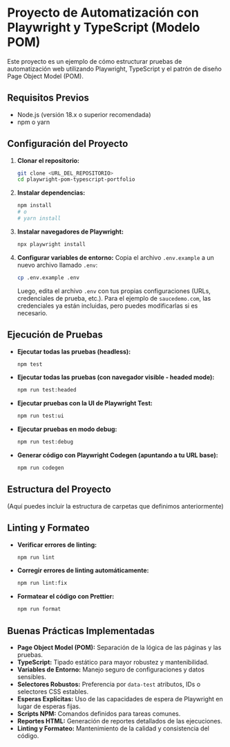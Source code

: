 # Proyecto de Automatización con Playwright y TypeScript (Modelo POM)

Este proyecto es un ejemplo de cómo estructurar pruebas de automatización web utilizando Playwright, TypeScript y el patrón de diseño Page Object Model (POM).

## Requisitos Previos

* Node.js (versión 18.x o superior recomendada)
* npm o yarn

## Configuración del Proyecto

1.  **Clonar el repositorio:**
    ```bash
    git clone <URL_DEL_REPOSITORIO>
    cd playwright-pom-typescript-portfolio
    ```

2.  **Instalar dependencias:**
    ```bash
    npm install
    # o
    # yarn install
    ```

3.  **Instalar navegadores de Playwright:**
    ```bash
    npx playwright install
    ```

4.  **Configurar variables de entorno:**
    Copia el archivo `.env.example` a un nuevo archivo llamado `.env`:
    ```bash
    cp .env.example .env
    ```
    Luego, edita el archivo `.env` con tus propias configuraciones (URLs, credenciales de prueba, etc.). Para el ejemplo de `saucedemo.com`, las credenciales ya están incluidas, pero puedes modificarlas si es necesario.

## Ejecución de Pruebas

* **Ejecutar todas las pruebas (headless):**
    ```bash
    npm test
    ```

* **Ejecutar todas las pruebas (con navegador visible - headed mode):**
    ```bash
    npm run test:headed
    ```

* **Ejecutar pruebas con la UI de Playwright Test:**
    ```bash
    npm run test:ui
    ```

* **Ejecutar pruebas en modo debug:**
    ```bash
    npm run test:debug
    ```

* **Generar código con Playwright Codegen (apuntando a tu URL base):**
    ```bash
    npm run codegen
    ```

## Estructura del Proyecto

(Aquí puedes incluir la estructura de carpetas que definimos anteriormente)

## Linting y Formateo

* **Verificar errores de linting:**
    ```bash
    npm run lint
    ```
* **Corregir errores de linting automáticamente:**
    ```bash
    npm run lint:fix
    ```
* **Formatear el código con Prettier:**
    ```bash
    npm run format
    ```

## Buenas Prácticas Implementadas

* **Page Object Model (POM):** Separación de la lógica de las páginas y las pruebas.
* **TypeScript:** Tipado estático para mayor robustez y mantenibilidad.
* **Variables de Entorno:** Manejo seguro de configuraciones y datos sensibles.
* **Selectores Robustos:** Preferencia por `data-test` atributos, IDs o selectores CSS estables.
* **Esperas Explícitas:** Uso de las capacidades de espera de Playwright en lugar de esperas fijas.
* **Scripts NPM:** Comandos definidos para tareas comunes.
* **Reportes HTML:** Generación de reportes detallados de las ejecuciones.
* **Linting y Formateo:** Mantenimiento de la calidad y consistencia del código.
